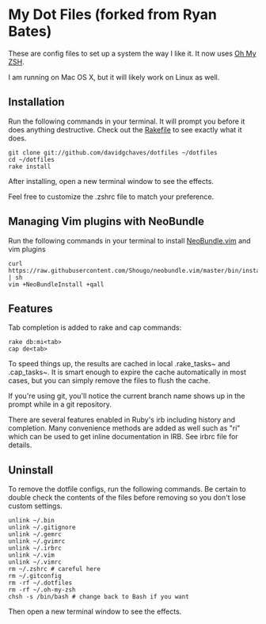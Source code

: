 # My Dot Files (forked from Ryan Bates)

These are config files to set up a system the way I like it. It now uses [Oh My ZSH](https://github.com/robbyrussell/oh-my-zsh).

I am running on Mac OS X, but it will likely work on Linux as well.


## Installation

Run the following commands in your terminal. It will prompt you before it does anything destructive. Check out the [Rakefile](https://github.com/davidgchaves/dotfiles/blob/master/Rakefile) to see exactly what it does.

```terminal
git clone git://github.com/davidgchaves/dotfiles ~/dotfiles
cd ~/dotfiles
rake install
```

After installing, open a new terminal window to see the effects.

Feel free to customize the .zshrc file to match your preference.


## Managing Vim plugins with NeoBundle

Run the following commands in your terminal to install [NeoBundle.vim](https://github.com/Shougo/neobundle.vim) and vim plugins

```terminal
curl https://raw.githubusercontent.com/Shougo/neobundle.vim/master/bin/install.sh | sh
vim +NeoBundleInstall +qall
```


## Features

Tab completion is added to rake and cap commands:

```terminal
rake db:mi<tab>
cap de<tab>
```

To speed things up, the results are cached in local .rake_tasks~ and .cap_tasks~. It is smart enough to expire the cache automatically in most cases, but you can simply remove the files to flush the cache.

If you're using git, you'll notice the current branch name shows up in the prompt while in a git repository.

There are several features enabled in Ruby's irb including history and completion. Many convenience methods are added as well such as "ri" which can be used to get inline documentation in IRB. See irbrc file for details.


## Uninstall

To remove the dotfile configs, run the following commands. Be certain to double check the contents of the files before removing so you don't lose custom settings.

```
unlink ~/.bin
unlink ~/.gitignore
unlink ~/.gemrc
unlink ~/.gvimrc
unlink ~/.irbrc
unlink ~/.vim
unlink ~/.vimrc
rm ~/.zshrc # careful here
rm ~/.gitconfig
rm -rf ~/.dotfiles
rm -rf ~/.oh-my-zsh
chsh -s /bin/bash # change back to Bash if you want
```

Then open a new terminal window to see the effects.
